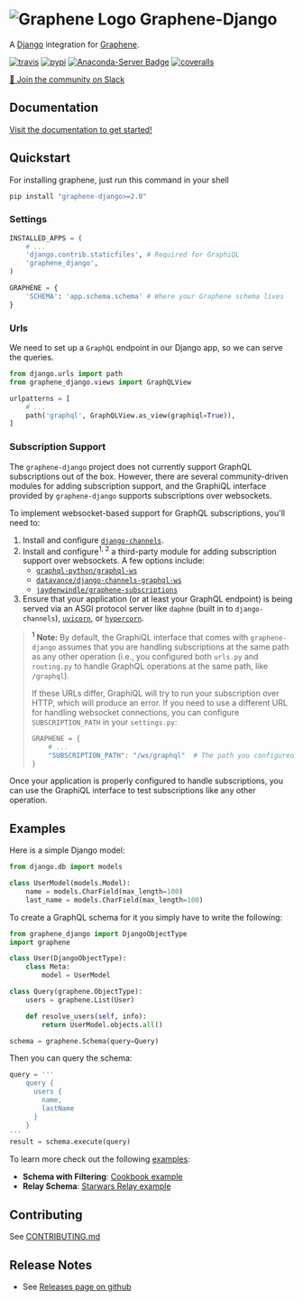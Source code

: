 # ![Graphene Logo](http://graphene-python.org/favicon.png) Graphene-Django


A [Django](https://www.djangoproject.com/) integration for [Graphene](http://graphene-python.org/).

[![travis][travis-image]][travis-url]
[![pypi][pypi-image]][pypi-url]
[![Anaconda-Server Badge][conda-image]][conda-url]
[![coveralls][coveralls-image]][coveralls-url]

[travis-image]: https://travis-ci.org/graphql-python/graphene-django.svg?branch=master&style=flat
[travis-url]: https://travis-ci.org/graphql-python/graphene-django
[pypi-image]: https://img.shields.io/pypi/v/graphene-django.svg?style=flat
[pypi-url]: https://pypi.org/project/graphene-django/
[coveralls-image]: https://coveralls.io/repos/github/graphql-python/graphene-django/badge.svg?branch=master
[coveralls-url]: https://coveralls.io/github/graphql-python/graphene-django?branch=master
[conda-image]: https://img.shields.io/conda/vn/conda-forge/graphene-django.svg
[conda-url]: https://anaconda.org/conda-forge/graphene-django

[💬 Join the community on Slack](https://join.slack.com/t/graphenetools/shared_invite/enQtOTE2MDQ1NTg4MDM1LTA4Nzk0MGU0NGEwNzUxZGNjNDQ4ZjAwNDJjMjY0OGE1ZDgxZTg4YjM2ZTc4MjE2ZTAzZjE2ZThhZTQzZTkyMmM)

## Documentation

[Visit the documentation to get started!](https://docs.graphene-python.org/projects/django/en/latest/)

## Quickstart

For installing graphene, just run this command in your shell

```bash
pip install "graphene-django>=2.0"
```

### Settings

```python
INSTALLED_APPS = (
    # ...
    'django.contrib.staticfiles', # Required for GraphiQL
    'graphene_django',
)

GRAPHENE = {
    'SCHEMA': 'app.schema.schema' # Where your Graphene schema lives
}
```

### Urls

We need to set up a `GraphQL` endpoint in our Django app, so we can serve the queries.

```python
from django.urls import path
from graphene_django.views import GraphQLView

urlpatterns = [
    # ...
    path('graphql', GraphQLView.as_view(graphiql=True)),
]
```

### Subscription Support

The `graphene-django` project does not currently support GraphQL subscriptions out of the box. However, there are
several community-driven modules for adding subscription support, and the GraphiQL interface provided by
`graphene-django` supports subscriptions over websockets.

To implement websocket-based support for GraphQL subscriptions, you'll need to:

1. Install and configure [`django-channels`](https://channels.readthedocs.io/en/latest/installation.html).
2. Install and configure<sup>1, 2</sup> a third-party module for adding subscription support over websockets. A few
   options include:
   - [`graphql-python/graphql-ws`](https://github.com/graphql-python/graphql-ws)
   - [`datavance/django-channels-graphql-ws`](https://github.com/datadvance/DjangoChannelsGraphqlWs)
   - [`jaydenwindle/graphene-subscriptions`](https://github.com/jaydenwindle/graphene-subscriptions)
3. Ensure that your application (or at least your GraphQL endpoint) is being served via an ASGI protocol server like
   `daphne` (built in to `django-channels`), [`uvicorn`](https://www.uvicorn.org/), or
   [`hypercorn`](https://pgjones.gitlab.io/hypercorn/).

> **<sup>1</sup> Note:** By default, the GraphiQL interface that comes with `graphene-django` assumes that you are
> handling subscriptions at the same path as any other operation (i.e., you configured both `urls.py` and `routing.py`
> to handle GraphQL operations at the same path, like `/graphql`).
>
> If these URLs differ, GraphiQL will try to run your subscription over HTTP, which will produce an error. If you need
> to use a different URL for handling websocket connections, you can configure `SUBSCRIPTION_PATH` in your
> `settings.py`:
>
> ```python
> GRAPHENE = {
>     # ...
>     "SUBSCRIPTION_PATH": "/ws/graphql"  # The path you configured in `routing.py`, including a leading slash.
> }
> ```

Once your application is properly configured to handle subscriptions, you can use the GraphiQL interface to test
subscriptions like any other operation.

## Examples

Here is a simple Django model:

```python
from django.db import models

class UserModel(models.Model):
    name = models.CharField(max_length=100)
    last_name = models.CharField(max_length=100)
```

To create a GraphQL schema for it you simply have to write the following:

```python
from graphene_django import DjangoObjectType
import graphene

class User(DjangoObjectType):
    class Meta:
        model = UserModel

class Query(graphene.ObjectType):
    users = graphene.List(User)

    def resolve_users(self, info):
        return UserModel.objects.all()

schema = graphene.Schema(query=Query)
```

Then you can query the schema:

```python
query = '''
    query {
      users {
        name,
        lastName
      }
    }
'''
result = schema.execute(query)
```

To learn more check out the following [examples](examples/):

* **Schema with Filtering**: [Cookbook example](examples/cookbook)
* **Relay Schema**: [Starwars Relay example](examples/starwars)


## Contributing

See [CONTRIBUTING.md](CONTRIBUTING.md)

## Release Notes

* See [Releases page on github](https://github.com/graphql-python/graphene-django/releases)
